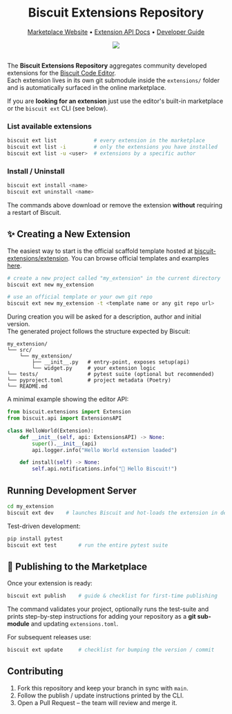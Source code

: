<div align="center">
  <h1>Biscuit Extensions Repository</h1>
  <p><a href="https://tomlin7.github.io/biscuit-extensions">Marketplace Website</a> • <a href="https://tomlin7.github.io/biscuit">Extension API Docs</a> • <a href="https://github.com/tomlin7/biscuit-extensions?tab=readme-ov-file#-creating-a-new-extension">Developer Guide</a></p>
  <img src="https://github.com/user-attachments/assets/c706bb26-0b37-4de9-90af-ffc39b18aea2" />
</div><br>

The **Biscuit Extensions Repository** aggregates community developed extensions for the [Biscuit Code Editor](https://github.com/tomlin7/Biscuit).  
Each extension lives in its own git submodule inside the `extensions/` folder and is automatically surfaced in the online marketplace.

If you are **looking for an extension** just use the editor's built-in marketplace or the `biscuit ext` CLI (see below).

### List available extensions

```bash
biscuit ext list            # every extension in the marketplace
biscuit ext list -i         # only the extensions you have installed
biscuit ext list -u <user>  # extensions by a specific author
```

### Install / Uninstall

```bash
biscuit ext install <name>
biscuit ext uninstall <name>
```

The commands above download or remove the extension **without** requiring a restart of Biscuit.

## ✨ Creating a New Extension

The easiest way to start is the official scaffold template hosted at [biscuit-extensions/extension](https://github.com/biscuit-extensions/extension). You can browse official templates and examples [here](https://github.com/biscuit-extensions).

```bash
# create a new project called "my_extension" in the current directory
biscuit ext new my_extension

# use an official template or your own git repo
biscuit ext new my_extension -t <template name or any git repo url>
```

During creation you will be asked for a description, author and initial version.  
The generated project follows the structure expected by Biscuit:

```
my_extension/
└── src/
    └── my_extension/
        ├── __init__.py   # entry-point, exposes setup(api)
        └── widget.py     # your extension logic
└── tests/                # pytest suite (optional but recommended)
└── pyproject.toml        # project metadata (Poetry)
└── README.md
```

A minimal example showing the editor API:

```python
from biscuit.extensions import Extension
from biscuit.api import ExtensionsAPI

class HelloWorld(Extension):
    def __init__(self, api: ExtensionsAPI) -> None:
        super().__init__(api)
        api.logger.info("Hello World extension loaded")

    def install(self) -> None:
        self.api.notifications.info("👋 Hello Biscuit!")
```

## Running Development Server

```bash
cd my_extension
biscuit ext dev    # launches Biscuit and hot-loads the extension in dev-mode
```

Test-driven development:

```bash
pip install pytest
biscuit ext test       # run the entire pytest suite
```

## 🚀 Publishing to the Marketplace

Once your extension is ready:

```bash
biscuit ext publish    # guide & checklist for first-time publishing
```

The command validates your project, optionally runs the test-suite and prints
step-by-step instructions for adding your repository as a **git sub-module** and
updating `extensions.toml`.

For subsequent releases use:

```bash
biscuit ext update     # checklist for bumping the version / commit
```

## Contributing

1. Fork this repository and keep your branch in sync with `main`.
2. Follow the publish / update instructions printed by the CLI.
3. Open a Pull Request – the team will review and merge it.
